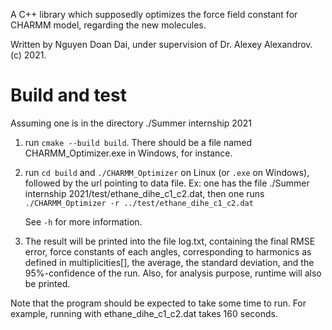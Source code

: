 A C++ library which supposedly optimizes the force field constant for CHARMM model, regarding the new molecules.

Written by Nguyen Doan Dai, under supervision of Dr. Alexey Alexandrov. (c) 2021.

# Build and test

Assuming one is in the directory ./Summer internship 2021

1. run `cmake --build build`. There should be a file named CHARMM_Optimizer.exe in Windows, for instance.

2. run `cd build` and `./CHARMM_Optimizer` on Linux (or `.exe` on Windows), followed by the url pointing to data file. Ex: one has the file
   ./Summer internship 2021/test/ethane_dihe_c1_c2.dat, then one runs
   `./CHARMM_Optimizer -r ../test/ethane_dihe_c1_c2.dat`

    See `-h` for more information.

3. The result will be printed into the file log.txt, containing the final RMSE error, force constants of each angles, corresponding to harmonics as defined in multiplicities[], the average, the standard deviation, and the 95%-confidence of the run. Also, for analysis purpose, runtime will also be printed.

Note that the program should be expected to take some time to run. For example, running with ethane_dihe_c1_c2.dat takes 160 seconds.
